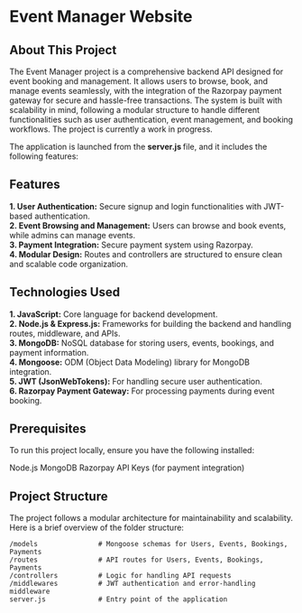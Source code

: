 
# Event Manager Website

## About This Project

The Event Manager project is a comprehensive backend API designed for event booking and management. It allows users to browse, book, and manage events seamlessly, with the integration of the Razorpay payment gateway for secure and hassle-free transactions. The system is built with scalability in mind, following a modular structure to handle different functionalities such as user authentication, event management, and booking workflows. The project is currently a work in progress.

The application is launched from the <b> server.js </b> file, and it includes the following features:

## Features
**1. User Authentication:** Secure signup and login functionalities with JWT-based authentication.<br>
**2. Event Browsing and Management:** Users can browse and book events, while admins can manage events.<br>
**3. Payment Integration:** Secure payment system using Razorpay.<br>
**4. Modular Design:** Routes and controllers are structured to ensure clean and scalable code organization.<br>

## Technologies Used

**1. JavaScript:** Core language for backend development.<br>
**2. Node.js & Express.js:** Frameworks for building the backend and handling routes, middleware, and APIs.<br>
**3. MongoDB:** NoSQL database for storing users, events, bookings, and payment information.<br>
**4. Mongoose:** ODM (Object Data Modeling) library for MongoDB integration.<br>
**5. JWT (JsonWebTokens):** For handling secure user authentication.<br>
**6. Razorpay Payment Gateway:** For processing payments during event booking.<br>

## Prerequisites
To run this project locally, ensure you have the following installed:

Node.js
MongoDB
Razorpay API Keys (for payment integration)

## Project Structure
The project follows a modular architecture for maintainability and scalability. Here is a brief overview of the folder structure:
```
/models               # Mongoose schemas for Users, Events, Bookings, Payments
/routes               # API routes for Users, Events, Bookings, Payments
/controllers          # Logic for handling API requests
/middlewares          # JWT authentication and error-handling middleware
server.js             # Entry point of the application
```
